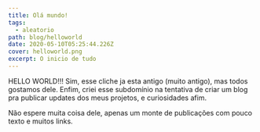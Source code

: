 ```yaml
---
title: Olá mundo!
tags:
  - aleatorio
path: blog/helloworld
date: 2020-05-10T05:25:44.226Z
cover: helloworld.png
excerpt: O inicio de tudo
---
```


HELLO WORLD!!! Sim, esse cliche ja esta antigo (muito antigo), mas todos gostamos dele. Enfim, criei esse subdomínio na tentativa de criar um blog pra publicar updates dos meus projetos, e curiosidades afim.

Não espere muita coisa dele, apenas um monte de publicações com pouco texto e muitos links.
